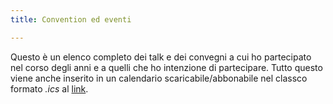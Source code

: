 ```yaml
---
title: Convention ed eventi

---
```

Questo è un elenco completo dei talk e dei convegni a cui ho partecipato nel corso degli anni e a quelli che ho intenzione di partecipare. Tutto questo viene anche inserito in un calendario scaricabile/abbonabile nel classco formato _.ics_ al [link](https://www.fundor333.com/talks/index.ics).
